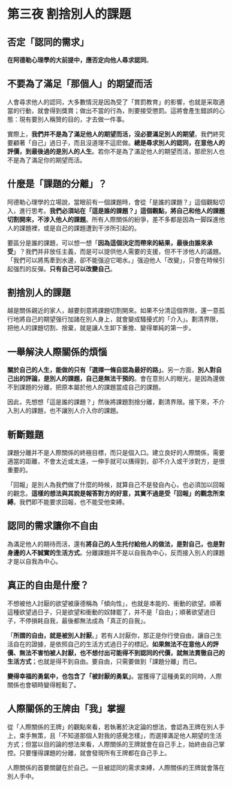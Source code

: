 # 第三夜 割捨別人的課題

## 否定「認同的需求」

**在阿德勒心理學的大前提中，應否定向他人尋求認同**。

## 不要為了滿足「那個人」的期望而活

人會尋求他人的認同，大多數情況是因為受了「賞罰教育」的影響，也就是采取適當的行動，就會得到獎賞；做出不當的行為，則要接受懲罰。這將會產生錯誤的心態：現有要別人稱贊的目的，才去做一件事。

實際上，**我們并不是為了滿足他人的期望而活，沒必要滿足別人的期望**。我們終究要顧著「自己」過日子，而且沒道理不這麽做。**總是尋求別人的認同，在意他人的評價，到最後過的是別人的人生**。若你不是為了滿足他人的期望而活，那麽別人也不是為了滿足你的期望而活。

## 什麼是「課題的分離」？

阿德勒心理學的立場說，當眼前有一個課題時，會從「是誰的課題？」這個觀點切入，進行思考。**我們必須站在「這是誰的課題？」這個觀點，將自己和他人的課題切割開來，不涉入他人的課題**。所有人際關係的紛爭，差不多都是因為一脚踩進他人的課題裡，或是自己的課題遭到干涉所引起的。

要區分是誰的課題，可以想一想「**因為這個決定而帶來的結果，最後由誰來承受**」？我們并非放任主義，而是可以提供他人需要的支援，但不干涉他人的議題。「我們可以將馬牽到水邊，卻不能强迫它喝水。」强迫他人「改變」，只會在時候引起强烈的反彈。**只有自己可以改變自己**。

## 割捨別人的課題

越是關係親近的家人，越要刻意將課題切割開來。如果不分清這個界限，還一意孤行地將自己的期望强行加諸在別人身上，就會變成騷擾式的「介入」。劃清界限，把他人的課題切割、捨棄，就是讓人生卸下重擔、變得單純的第一步。

## 一舉解決人際關係的煩惱

**關於自己的人生，能做的只有「選擇一條自認為最好的路」**。另一方面，**別人對自己出的評論，是別人的課題，自己是無法干預的**。會在意別人的眼光，是因為還做不到課題的分離，把原本屬於他人的課題當成自己的課題。

因此，先想想「這是誰的課題？」然後將課題割捨分離，劃清界限。接下來，不介入別人的課題，也不讓別人介入你的課題。

## 斬斷難題

課題分離并不是人際關係的終極目標，而只是個入口。建立良好的人際關係，需要適當的距離，不會太近或太遠，一伸手就可以搆得到，卻不介入或干涉對方，是很重要的。

「回報」是別人為我們做了什麼的時候，就算自己不是發自內心，也必須加以回報的觀念。**這樣的想法與其說是報答對方的好意，其實不過是受「回報」的觀念所束縛**。我們即不能要求回報，也不能受他束縛。

## 認同的需求讓你不自由

為滿足他人的期待而活，還有**將自己的人生托付給他人的做法，是對自己，也是對身邊的人不誠實的生活方式**。分離課題并不是以自我為中心，反而接入別人的課題才是以自我為中心。

## 真正的自由是什麼？

不想被他人討厭的欲望被康德稱為「傾向性」，也就是本能的、衝動的欲望。順著這種欲望過日子，只是欲望和衝動的奴隸罷了，并不是「自由」；順著欲望過日子，不停損耗自我，最後都無法成為「真正的自我」。

「**所謂的自由，就是被別人討厭**。」若有人討厭你，那正是你行使自由，讓自己生活自在的證據，是依照自己的生活方式過日子的標記。**如果無法不在意他人的評價、無法不害怕被人討厭，也不想付出可能得不到認同的代價，就無法貫徹自己的生活方式**；也就是得不到自由。要自由，只需要做到「課題分離」而已。

**變得幸福的勇氣中，也包含了「被討厭的勇氣」**。當獲得了這種勇氣的同時，人際關係也會頓時變得輕鬆了。

## 人際關係的王牌由「我」掌握

從「人際關係的王牌」的觀點來看，若執著於決定論的想法，會認為王牌在別人手上，束手無策，且「不知道那個人對我的感覺怎樣」，而選擇滿足他人期望的生活方式；但當以目的論的想法來看，人際關係的王牌就會在自己手上，始終由自己掌控。只要懂得課題的分離，就會發現所有王牌都在自己手上。

人際關係的首要關鍵在於自己。一旦被認同的需求束縛，人際關係的王牌就會落在別人手中。